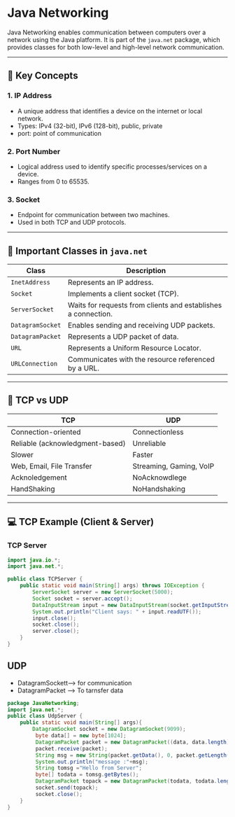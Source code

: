 # Java Networking

Java Networking enables communication between computers over a network using the Java platform. It is part of the `java.net` package, which provides classes for both low-level and high-level network communication.

---

## 📡 Key Concepts

### 1. **IP Address**
- A unique address that identifies a device on the internet or local network.
- Types: IPv4 (32-bit), IPv6 (128-bit), public, private
- port: point of communication

### 2. **Port Number**
- Logical address used to identify specific processes/services on a device.
- Ranges from 0 to 65535.

### 3. **Socket**
- Endpoint for communication between two machines.
- Used in both TCP and UDP protocols.

---

## 🔌 Important Classes in `java.net`

| Class         | Description                                              |
|---------------|----------------------------------------------------------|
| `InetAddress` | Represents an IP address.                                |
| `Socket`      | Implements a client socket (TCP).                        |
| `ServerSocket`| Waits for requests from clients and establishes a connection. |
| `DatagramSocket` | Enables sending and receiving UDP packets.          |
| `DatagramPacket` | Represents a UDP packet of data.                     |
| `URL`         | Represents a Uniform Resource Locator.                   |
| `URLConnection`| Communicates with the resource referenced by a URL.     |

---

## 🔄 TCP vs UDP

| TCP                                | UDP                             |
|-------------------------------------|----------------------------------|
| Connection-oriented                 | Connectionless                   |
| Reliable (acknowledgment-based)     | Unreliable                       |
| Slower                              | Faster                           |
| Web, Email, File Transfer           | Streaming, Gaming, VoIP          |
| Acknoledgement                      | NoAcknowdlege                    |
| HandShaking                         | NoHandshaking                    |

---

## 💻 TCP Example (Client & Server)

### TCP Server
```java
import java.io.*;
import java.net.*;

public class TCPServer {
    public static void main(String[] args) throws IOException {
        ServerSocket server = new ServerSocket(5000);
        Socket socket = server.accept();
        DataInputStream input = new DataInputStream(socket.getInputStream());
        System.out.println("Client says: " + input.readUTF());
        input.close();
        socket.close();
        server.close();
    }
}
```
## UDP
- DatagramSockett--> for communication
- DatagramPacket --> To tarnsfer data

```java
package JavaNetworking;
import java.net.*;
public class UdpServer {
    public static void main(String[] args){
        DatagramSocket socket = new DatagramSocket(9099);
         byte data[] = new byte[1024];
         DatagramPacket packet = new DatagramPacket((data, data.length);
         packet.receive(packet);
         String msg = new String(packet.getData(), 0, packet.getLength());
         System.out.println("message :"+msg);
         String tomsg ="Hello from Server";
         byte[] todata = tomsg.getBytes();
         DatagramPacket topack = new DatagramPacket(todata, todata.length, packet.getAddress(), packet.getPort());
         socket.send(topack);
         socket.close();
    }
}
```